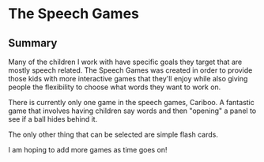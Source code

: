 # The Speech Games

## Summary

Many of the children I work with have specific goals they target that are mostly speech related. The Speech Games was created in order to provide those
kids with more interactive games that they'll enjoy while also giving people the flexibility to choose what words they want to work on.

There is currently only one game in the speech games, Cariboo. A fantastic game that involves having children say words and then "opening" a panel to see if a ball
hides behind it.

The only other thing that can be selected are simple flash cards.

I am hoping to add more games as time goes on!
